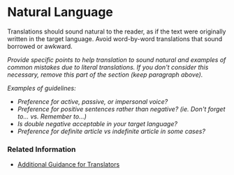 # Natural Language

Translations should sound natural to the reader, as if the text were originally written in the target language. Avoid word-by-word translations that sound borrowed or awkward.

*Provide specific points to help translation to sound natural and examples of common mistakes due to literal translations. If you don't consider this necessary, remove this part of the section (keep paragraph above).*

*Examples of guidelines:*

* *Preference for active, passive, or impersonal voice?*
* *Preference for positive sentences rather than negative? (ie. Don't forget to... vs. Remember to...)*
* *Is double negative acceptable in your target language?*
* *Preference for definite article vs indefinite article in some cases?*

### Related Information

* [Additional Guidance for Translators](https://wiki.wdf.sap.corp/wiki/display/SLS/Additional+Guidance+for+Translators)
